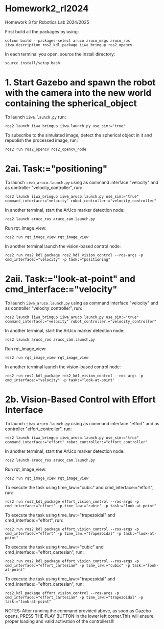 # Homework2_rl2024
Homework 3 for Robotics Lab 2024/2025

First build all the packages by using:

```
colcon build --packages-select aruco aruco_msgs aruco_ros iiwa_description ros2_kdl_package iiwa_bringup ros2_opencv
```
In each terminal you open, source the install directory:
```
source install/setup.bash
```
# 1. Start Gazebo and spawn the robot with the camera into the new world containing the spherical_object
To launch `iiwa.launch.py` run:
```
ros2 launch iiwa_bringup iiwa.launch.py use_sim:="true"
```
To subscribe to the simulated image, detect the spherical object in it and republish the processed image, run:
```
ros2 run ros2_opencv ros2_opencv_node
```

# 2ai. Task:="positioning"
To launch `iiwa_aruco.launch.py` using as command interface "velocity" and as controller "velocity_controller", run:
```
ros2 launch iiwa_bringup iiwa_aruco.launch.py use_sim:="true" command_interface:="velocity" robot_controller:="velocity_controller" 
```
In another terminal, start the ArUco marker detection node:
```
ros2 launch aruco_ros aruco_cam.launch.py
```
Run rqt_image_view:
```
ros2 run rqt_image_view rqt_image_view 
```
In another terminal launch the vision-based control node:
```
ros2 run ros2_kdl_package ros2_kdl_vision_control --ros-args -p cmd_interface:="velocity" -p task:="positioning" 
```

# 2aii. Task:="look-at-point" and cmd_interface:="velocity"
To launch `iiwa_aruco.launch.py` using as command interface "velocity" and as controller "velocity_controller", run:
```
ros2 launch iiwa_bringup iiwa_aruco.launch.py use_sim:="true" command_interface:="velocity" robot_controller:="velocity_controller" 
```
In another terminal, start the ArUco marker detection node:
```
ros2 launch aruco_ros aruco_cam.launch.py
```
Run rqt_image_view:
```
ros2 run rqt_image_view rqt_image_view 
```
In another terminal launch the vision-based control node:
```
ros2 run ros2_kdl_package ros2_kdl_vision_control --ros-args -p cmd_interface:="velocity" -p task:="look-at-point" 
```
# 2b.  Vision-Based Control with Effort Interface

To launch `iiwa_aruco.launch.py` using as command interface "effort" and as controller "effort_controller", run:
```
ros2 launch iiwa_bringup iiwa_aruco.launch.py use_sim:="true" command_interface:="effort" robot_controller:="effort_controller"  
```

In another terminal, start the ArUco marker detection node:
```
ros2 launch aruco_ros aruco_cam.launch.py
```
Run rqt_image_view:
```
ros2 run rqt_image_view rqt_image_view 
```
To execute the task using time_law:="cubic" and cmd_interface:="effort", run:
```
ros2 run ros2_kdl_package effort_vision_control --ros-args -p cmd_interface:="effort" -p time_law:="cubic" -p task:="look-at-point" 
```
To execute the task using time_law:="trapezoidal" and cmd_interface:="effort", run:
```
ros2 run ros2_kdl_package effort_vision_control --ros-args -p cmd_interface:="effort" -p time_law:="trapezoidal" -p task:="look-at-point" 
```
To execute the task using time_law:="cubic" and cmd_interface:="effort_cartesian", run:
```
ros2 run ros2_kdl_package effort_vision_control --ros-args -p cmd_interface:="effort_cartesian" -p time_law:="cubic" -p task:="look-at-point"
```
To execute the task using time_law:="trapezoidal" and cmd_interface:="effort_cartesian", run:
```
ros2_kdl_package effort_vision_control --ros-args -p cmd_interface:="effort_cartesian" -p time_law:="trapezoidal" -p task:="look-at-point" 
```

 NOTES:
 After running the command provided above, as soon as Gazebo opens, PRESS THE PLAY BUTTON in the lower left corner.This will ensure proper loading and valid activation of the controllers!!!


 
